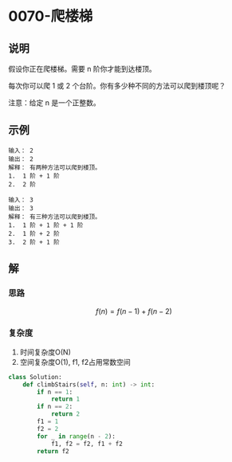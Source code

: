 # 0070-爬楼梯

## 说明
假设你正在爬楼梯。需要 n 阶你才能到达楼顶。

每次你可以爬 1 或 2 个台阶。你有多少种不同的方法可以爬到楼顶呢？

注意：给定 n 是一个正整数。

## 示例
```
输入： 2
输出： 2
解释： 有两种方法可以爬到楼顶。
1.  1 阶 + 1 阶
2.  2 阶

输入： 3
输出： 3
解释： 有三种方法可以爬到楼顶。
1.  1 阶 + 1 阶 + 1 阶
2.  1 阶 + 2 阶
3.  2 阶 + 1 阶
```

## 解

### 思路
$$f(n) = f(n - 1) + f(n - 2)$$

### 复杂度
1. 时间复杂度O(N)
2. 空间复杂度O(1), f1, f2占用常数空间

```python
class Solution:
    def climbStairs(self, n: int) -> int:
        if n == 1:
            return 1
        if n == 2:
            return 2
        f1 = 1
        f2 = 2
        for _ in range(n - 2):
            f1, f2 = f2, f1 + f2
        return f2
```